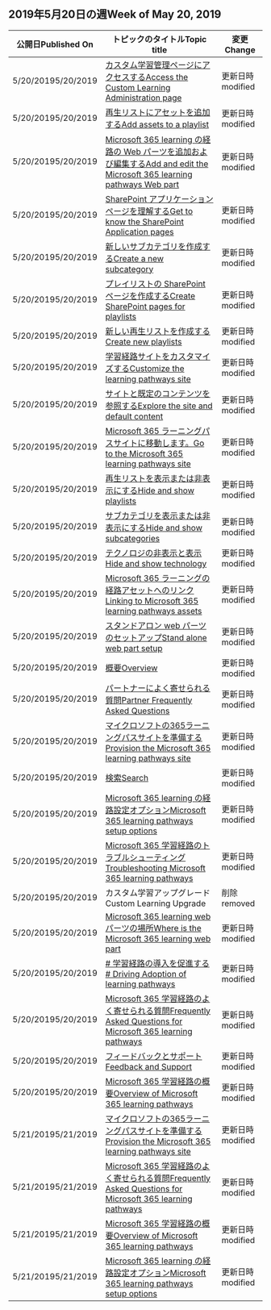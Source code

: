 <!-- This file is generated automatically each week. Changes made to this file will be overwritten.-->




## <a name="week-of-may-20-2019"></a><span data-ttu-id="8bfae-101">2019年5月20日の週</span><span class="sxs-lookup"><span data-stu-id="8bfae-101">Week of May 20, 2019</span></span>


| <span data-ttu-id="8bfae-102">公開日</span><span class="sxs-lookup"><span data-stu-id="8bfae-102">Published On</span></span> |<span data-ttu-id="8bfae-103">トピックのタイトル</span><span class="sxs-lookup"><span data-stu-id="8bfae-103">Topic title</span></span> | <span data-ttu-id="8bfae-104">変更</span><span class="sxs-lookup"><span data-stu-id="8bfae-104">Change</span></span> |
|------|------------|--------|
| <span data-ttu-id="8bfae-105">5/20/2019</span><span class="sxs-lookup"><span data-stu-id="8bfae-105">5/20/2019</span></span> | [<span data-ttu-id="8bfae-106">カスタム学習管理ページにアクセスする</span><span class="sxs-lookup"><span data-stu-id="8bfae-106">Access the Custom Learning Administration page</span></span>](/Office365/CustomLearning/custom_accessadmin) | <span data-ttu-id="8bfae-107">更新日時</span><span class="sxs-lookup"><span data-stu-id="8bfae-107">modified</span></span> |
| <span data-ttu-id="8bfae-108">5/20/2019</span><span class="sxs-lookup"><span data-stu-id="8bfae-108">5/20/2019</span></span> | [<span data-ttu-id="8bfae-109">再生リストにアセットを追加する</span><span class="sxs-lookup"><span data-stu-id="8bfae-109">Add assets to a playlist</span></span>](/Office365/CustomLearning/custom_addassets) | <span data-ttu-id="8bfae-110">更新日時</span><span class="sxs-lookup"><span data-stu-id="8bfae-110">modified</span></span> |
| <span data-ttu-id="8bfae-111">5/20/2019</span><span class="sxs-lookup"><span data-stu-id="8bfae-111">5/20/2019</span></span> | [<span data-ttu-id="8bfae-112">Microsoft 365 learning の経路の Web パーツを追加および編集する</span><span class="sxs-lookup"><span data-stu-id="8bfae-112">Add and edit the Microsoft 365 learning pathways Web part</span></span>](/Office365/CustomLearning/custom_addwebpart) | <span data-ttu-id="8bfae-113">更新日時</span><span class="sxs-lookup"><span data-stu-id="8bfae-113">modified</span></span> |
| <span data-ttu-id="8bfae-114">5/20/2019</span><span class="sxs-lookup"><span data-stu-id="8bfae-114">5/20/2019</span></span> | [<span data-ttu-id="8bfae-115">SharePoint アプリケーションページを理解する</span><span class="sxs-lookup"><span data-stu-id="8bfae-115">Get to know the SharePoint Application pages</span></span>](/Office365/CustomLearning/custom_apppages) | <span data-ttu-id="8bfae-116">更新日時</span><span class="sxs-lookup"><span data-stu-id="8bfae-116">modified</span></span> |
| <span data-ttu-id="8bfae-117">5/20/2019</span><span class="sxs-lookup"><span data-stu-id="8bfae-117">5/20/2019</span></span> | [<span data-ttu-id="8bfae-118">新しいサブカテゴリを作成する</span><span class="sxs-lookup"><span data-stu-id="8bfae-118">Create a new subcategory</span></span>](/Office365/CustomLearning/custom_createnewcat) | <span data-ttu-id="8bfae-119">更新日時</span><span class="sxs-lookup"><span data-stu-id="8bfae-119">modified</span></span> |
| <span data-ttu-id="8bfae-120">5/20/2019</span><span class="sxs-lookup"><span data-stu-id="8bfae-120">5/20/2019</span></span> | [<span data-ttu-id="8bfae-121">プレイリストの SharePoint ページを作成する</span><span class="sxs-lookup"><span data-stu-id="8bfae-121">Create SharePoint pages for playlists</span></span>](/Office365/CustomLearning/custom_createnewpage) | <span data-ttu-id="8bfae-122">更新日時</span><span class="sxs-lookup"><span data-stu-id="8bfae-122">modified</span></span> |
| <span data-ttu-id="8bfae-123">5/20/2019</span><span class="sxs-lookup"><span data-stu-id="8bfae-123">5/20/2019</span></span> | [<span data-ttu-id="8bfae-124">新しい再生リストを作成する</span><span class="sxs-lookup"><span data-stu-id="8bfae-124">Create new playlists</span></span>](/Office365/CustomLearning/custom_createnewplaylist) | <span data-ttu-id="8bfae-125">更新日時</span><span class="sxs-lookup"><span data-stu-id="8bfae-125">modified</span></span> |
| <span data-ttu-id="8bfae-126">5/20/2019</span><span class="sxs-lookup"><span data-stu-id="8bfae-126">5/20/2019</span></span> | [<span data-ttu-id="8bfae-127">学習経路サイトをカスタマイズする</span><span class="sxs-lookup"><span data-stu-id="8bfae-127">Customize the learning pathways site</span></span>](/Office365/CustomLearning/custom_edithelp) | <span data-ttu-id="8bfae-128">更新日時</span><span class="sxs-lookup"><span data-stu-id="8bfae-128">modified</span></span> |
| <span data-ttu-id="8bfae-129">5/20/2019</span><span class="sxs-lookup"><span data-stu-id="8bfae-129">5/20/2019</span></span> | [<span data-ttu-id="8bfae-130">サイトと既定のコンテンツを参照する</span><span class="sxs-lookup"><span data-stu-id="8bfae-130">Explore the site and default content</span></span>](/Office365/CustomLearning/custom_exploresite) | <span data-ttu-id="8bfae-131">更新日時</span><span class="sxs-lookup"><span data-stu-id="8bfae-131">modified</span></span> |
| <span data-ttu-id="8bfae-132">5/20/2019</span><span class="sxs-lookup"><span data-stu-id="8bfae-132">5/20/2019</span></span> | [<span data-ttu-id="8bfae-133">Microsoft 365 ラーニングパスサイトに移動します。</span><span class="sxs-lookup"><span data-stu-id="8bfae-133">Go to the Microsoft 365 learning pathways site</span></span>](/Office365/CustomLearning/custom_goto) | <span data-ttu-id="8bfae-134">更新日時</span><span class="sxs-lookup"><span data-stu-id="8bfae-134">modified</span></span> |
| <span data-ttu-id="8bfae-135">5/20/2019</span><span class="sxs-lookup"><span data-stu-id="8bfae-135">5/20/2019</span></span> | [<span data-ttu-id="8bfae-136">再生リストを表示または非表示にする</span><span class="sxs-lookup"><span data-stu-id="8bfae-136">Hide and show playlists</span></span>](/Office365/CustomLearning/custom_hideshowplaylists) | <span data-ttu-id="8bfae-137">更新日時</span><span class="sxs-lookup"><span data-stu-id="8bfae-137">modified</span></span> |
| <span data-ttu-id="8bfae-138">5/20/2019</span><span class="sxs-lookup"><span data-stu-id="8bfae-138">5/20/2019</span></span> | [<span data-ttu-id="8bfae-139">サブカテゴリを表示または非表示にする</span><span class="sxs-lookup"><span data-stu-id="8bfae-139">Hide and show subcategories</span></span>](/Office365/CustomLearning/custom_hideshowsub) | <span data-ttu-id="8bfae-140">更新日時</span><span class="sxs-lookup"><span data-stu-id="8bfae-140">modified</span></span> |
| <span data-ttu-id="8bfae-141">5/20/2019</span><span class="sxs-lookup"><span data-stu-id="8bfae-141">5/20/2019</span></span> | [<span data-ttu-id="8bfae-142">テクノロジの非表示と表示</span><span class="sxs-lookup"><span data-stu-id="8bfae-142">Hide and show technology</span></span>](/Office365/CustomLearning/custom_hideshowtech) | <span data-ttu-id="8bfae-143">更新日時</span><span class="sxs-lookup"><span data-stu-id="8bfae-143">modified</span></span> |
| <span data-ttu-id="8bfae-144">5/20/2019</span><span class="sxs-lookup"><span data-stu-id="8bfae-144">5/20/2019</span></span> | [<span data-ttu-id="8bfae-145">Microsoft 365 ラーニングの経路アセットへのリンク</span><span class="sxs-lookup"><span data-stu-id="8bfae-145">Linking to Microsoft 365 learning pathways assets</span></span>](/Office365/CustomLearning/custom_linking) | <span data-ttu-id="8bfae-146">更新日時</span><span class="sxs-lookup"><span data-stu-id="8bfae-146">modified</span></span> |
| <span data-ttu-id="8bfae-147">5/20/2019</span><span class="sxs-lookup"><span data-stu-id="8bfae-147">5/20/2019</span></span> | [<span data-ttu-id="8bfae-148">スタンドアロン web パーツのセットアップ</span><span class="sxs-lookup"><span data-stu-id="8bfae-148">Stand alone web part setup</span></span>](/Office365/CustomLearning/custom_manualsetup) | <span data-ttu-id="8bfae-149">更新日時</span><span class="sxs-lookup"><span data-stu-id="8bfae-149">modified</span></span> |
| <span data-ttu-id="8bfae-150">5/20/2019</span><span class="sxs-lookup"><span data-stu-id="8bfae-150">5/20/2019</span></span> | [<span data-ttu-id="8bfae-151">概要</span><span class="sxs-lookup"><span data-stu-id="8bfae-151">Overview</span></span>](/Office365/CustomLearning/custom_overview) | <span data-ttu-id="8bfae-152">更新日時</span><span class="sxs-lookup"><span data-stu-id="8bfae-152">modified</span></span> |
| <span data-ttu-id="8bfae-153">5/20/2019</span><span class="sxs-lookup"><span data-stu-id="8bfae-153">5/20/2019</span></span> | [<span data-ttu-id="8bfae-154">パートナーによく寄せられる質問</span><span class="sxs-lookup"><span data-stu-id="8bfae-154">Partner Frequently Asked Questions</span></span>](/Office365/CustomLearning/custom_partner) | <span data-ttu-id="8bfae-155">更新日時</span><span class="sxs-lookup"><span data-stu-id="8bfae-155">modified</span></span> |
| <span data-ttu-id="8bfae-156">5/20/2019</span><span class="sxs-lookup"><span data-stu-id="8bfae-156">5/20/2019</span></span> | [<span data-ttu-id="8bfae-157">マイクロソフトの365ラーニングパスサイトを準備する</span><span class="sxs-lookup"><span data-stu-id="8bfae-157">Provision the Microsoft 365 learning pathways site</span></span>](/Office365/CustomLearning/custom_provision) | <span data-ttu-id="8bfae-158">更新日時</span><span class="sxs-lookup"><span data-stu-id="8bfae-158">modified</span></span> |
| <span data-ttu-id="8bfae-159">5/20/2019</span><span class="sxs-lookup"><span data-stu-id="8bfae-159">5/20/2019</span></span> | [<span data-ttu-id="8bfae-160">検索</span><span class="sxs-lookup"><span data-stu-id="8bfae-160">Search</span></span>](/Office365/CustomLearning/custom_search) | <span data-ttu-id="8bfae-161">更新日時</span><span class="sxs-lookup"><span data-stu-id="8bfae-161">modified</span></span> |
| <span data-ttu-id="8bfae-162">5/20/2019</span><span class="sxs-lookup"><span data-stu-id="8bfae-162">5/20/2019</span></span> | [<span data-ttu-id="8bfae-163">Microsoft 365 learning の経路設定オプション</span><span class="sxs-lookup"><span data-stu-id="8bfae-163">Microsoft 365 learning pathways setup options</span></span>](/Office365/CustomLearning/custom_setupoptions) | <span data-ttu-id="8bfae-164">更新日時</span><span class="sxs-lookup"><span data-stu-id="8bfae-164">modified</span></span> |
| <span data-ttu-id="8bfae-165">5/20/2019</span><span class="sxs-lookup"><span data-stu-id="8bfae-165">5/20/2019</span></span> | [<span data-ttu-id="8bfae-166">Microsoft 365 学習経路のトラブルシューティング</span><span class="sxs-lookup"><span data-stu-id="8bfae-166">Troubleshooting Microsoft 365 learning pathways</span></span>](/Office365/CustomLearning/custom_troubleshooting) | <span data-ttu-id="8bfae-167">更新日時</span><span class="sxs-lookup"><span data-stu-id="8bfae-167">modified</span></span> |
| <span data-ttu-id="8bfae-168">5/20/2019</span><span class="sxs-lookup"><span data-stu-id="8bfae-168">5/20/2019</span></span> | <span data-ttu-id="8bfae-169">カスタム学習アップグレード</span><span class="sxs-lookup"><span data-stu-id="8bfae-169">Custom Learning Upgrade</span></span> | <span data-ttu-id="8bfae-170">削除</span><span class="sxs-lookup"><span data-stu-id="8bfae-170">removed</span></span> |
| <span data-ttu-id="8bfae-171">5/20/2019</span><span class="sxs-lookup"><span data-stu-id="8bfae-171">5/20/2019</span></span> | [<span data-ttu-id="8bfae-172">Microsoft 365 learning web パーツの場所</span><span class="sxs-lookup"><span data-stu-id="8bfae-172">Where is the Microsoft 365 learning web part</span></span>](/Office365/CustomLearning/custom_whereiswebpart) | <span data-ttu-id="8bfae-173">更新日時</span><span class="sxs-lookup"><span data-stu-id="8bfae-173">modified</span></span> |
| <span data-ttu-id="8bfae-174">5/20/2019</span><span class="sxs-lookup"><span data-stu-id="8bfae-174">5/20/2019</span></span> | [<span data-ttu-id="8bfae-175"># 学習経路の導入を促進する</span><span class="sxs-lookup"><span data-stu-id="8bfae-175"># Driving Adoption of learning pathways</span></span>](/Office365/CustomLearning/driveadoption) | <span data-ttu-id="8bfae-176">更新日時</span><span class="sxs-lookup"><span data-stu-id="8bfae-176">modified</span></span> |
| <span data-ttu-id="8bfae-177">5/20/2019</span><span class="sxs-lookup"><span data-stu-id="8bfae-177">5/20/2019</span></span> | [<span data-ttu-id="8bfae-178">Microsoft 365 学習経路のよく寄せられる質問</span><span class="sxs-lookup"><span data-stu-id="8bfae-178">Frequently Asked Questions for Microsoft 365 learning pathways</span></span>](/Office365/CustomLearning/faq) | <span data-ttu-id="8bfae-179">更新日時</span><span class="sxs-lookup"><span data-stu-id="8bfae-179">modified</span></span> |
| <span data-ttu-id="8bfae-180">5/20/2019</span><span class="sxs-lookup"><span data-stu-id="8bfae-180">5/20/2019</span></span> | [<span data-ttu-id="8bfae-181">フィードバックとサポート</span><span class="sxs-lookup"><span data-stu-id="8bfae-181">Feedback and Support</span></span>](/Office365/CustomLearning/feedback) | <span data-ttu-id="8bfae-182">更新日時</span><span class="sxs-lookup"><span data-stu-id="8bfae-182">modified</span></span> |
| <span data-ttu-id="8bfae-183">5/20/2019</span><span class="sxs-lookup"><span data-stu-id="8bfae-183">5/20/2019</span></span> | [<span data-ttu-id="8bfae-184">Microsoft 365 学習経路の概要</span><span class="sxs-lookup"><span data-stu-id="8bfae-184">Overview of Microsoft 365 learning pathways</span></span>](/Office365/CustomLearning/index) | <span data-ttu-id="8bfae-185">更新日時</span><span class="sxs-lookup"><span data-stu-id="8bfae-185">modified</span></span> |
| <span data-ttu-id="8bfae-186">5/21/2019</span><span class="sxs-lookup"><span data-stu-id="8bfae-186">5/21/2019</span></span> | [<span data-ttu-id="8bfae-187">マイクロソフトの365ラーニングパスサイトを準備する</span><span class="sxs-lookup"><span data-stu-id="8bfae-187">Provision the Microsoft 365 learning pathways site</span></span>](/Office365/CustomLearning/custom_provision) | <span data-ttu-id="8bfae-188">更新日時</span><span class="sxs-lookup"><span data-stu-id="8bfae-188">modified</span></span> |
| <span data-ttu-id="8bfae-189">5/21/2019</span><span class="sxs-lookup"><span data-stu-id="8bfae-189">5/21/2019</span></span> | [<span data-ttu-id="8bfae-190">Microsoft 365 学習経路のよく寄せられる質問</span><span class="sxs-lookup"><span data-stu-id="8bfae-190">Frequently Asked Questions for Microsoft 365 learning pathways</span></span>](/Office365/CustomLearning/faq) | <span data-ttu-id="8bfae-191">更新日時</span><span class="sxs-lookup"><span data-stu-id="8bfae-191">modified</span></span> |
| <span data-ttu-id="8bfae-192">5/21/2019</span><span class="sxs-lookup"><span data-stu-id="8bfae-192">5/21/2019</span></span> | [<span data-ttu-id="8bfae-193">Microsoft 365 学習経路の概要</span><span class="sxs-lookup"><span data-stu-id="8bfae-193">Overview of Microsoft 365 learning pathways</span></span>](/Office365/CustomLearning/index) | <span data-ttu-id="8bfae-194">更新日時</span><span class="sxs-lookup"><span data-stu-id="8bfae-194">modified</span></span> |
| <span data-ttu-id="8bfae-195">5/21/2019</span><span class="sxs-lookup"><span data-stu-id="8bfae-195">5/21/2019</span></span> | [<span data-ttu-id="8bfae-196">Microsoft 365 learning の経路設定オプション</span><span class="sxs-lookup"><span data-stu-id="8bfae-196">Microsoft 365 learning pathways setup options</span></span>](/Office365/CustomLearning/custom_setupoptions) | <span data-ttu-id="8bfae-197">更新日時</span><span class="sxs-lookup"><span data-stu-id="8bfae-197">modified</span></span> |
